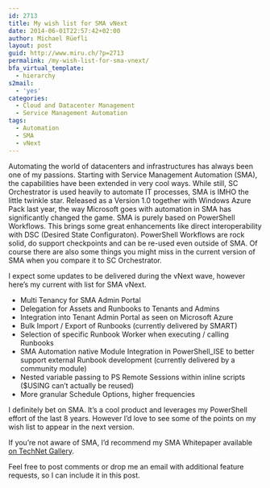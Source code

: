 ```yaml
---
id: 2713
title: My wish list for SMA vNext
date: 2014-06-01T22:57:42+02:00
author: Michael Rüefli
layout: post
guid: http://www.miru.ch/?p=2713
permalink: /my-wish-list-for-sma-vnext/
bfa_virtual_template:
  - hierarchy
s2mail:
  - 'yes'
categories:
  - Cloud and Datacenter Management
  - Service Management Automation
tags:
  - Automation
  - SMA
  - vNext
---
```

Automating the world of datacenters and infrastructures has always been one of my passions. Starting with Service Management Automation (SMA), the capabilities have been extended in very cool ways. While still, SC Orchestrator is used heavily to automate IT processes, SMA is IMHO the little twinkle star. Released as a Version 1.0 together with Windows Azure Pack last year, the way Microsoft goes with automation in SMA has significantly changed the game. SMA is purely based on PowerShell Workflows. This brings some great enhancements like direct interoperability with DSC (Desired State Configuraton). PowerShell Workflows are rock solid, do support checkpoints and can be re-used even outside of SMA. Of course there are also some things you might miss in the current version of SMA when you compare it to SC Orchestrator.

I expect some updates to be delivered during the vNext wave, however here&#8217;s my current with list for SMA vNext.

  * Multi Tenancy for SMA Admin Portal
  * Delegation for Assets and Runbooks to Tenants and Admins
  * Integration into Tenant Admin Portal as seen on Microsoft Azure
  * Bulk Import / Export of Runbooks (currently delivered by SMART)
  * Selection of specific Runbook Worker when executing / calling Runbooks
  * SMA Automation native Module Integration in PowerShell_ISE to better support external Runbook development (currently delivered by a community module)
  * Nested variable passing to PS Remote Sessions within inline scripts ($USING can&#8217;t actually be reused)
  * More granular Schedule Options, higher frequencies

I definitely bet on SMA. It&#8217;s a cool product and leverages my PowerShell effort of the last 8 years. However I&#8217;d love to see some of the points on my wish list to appear in the next version.

If you&#8217;re not aware of SMA, I&#8217;d recommend my SMA Whitepaper available <a href="http://gallery.technet.microsoft.com/Service-Management-fcd75828" target="_blank">on TechNet Gallery</a>.

Feel free to post comments or drop me an email with additional feature requests, so I can include it in this post.

&nbsp;

&nbsp;

&nbsp;

&nbsp;

&nbsp;
